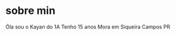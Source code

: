 # sobre min
  
 Óla sou o Kayan do 1A
 Tenho 15 anos 
 Mora em Siqueira Campos PR
<!---
twobarao1968/twobarao1968 is a ✨ special ✨ repository because its `README.md` (this file) appears on your GitHub profile.
You can click the Preview link to take a look at your changes.
--->
